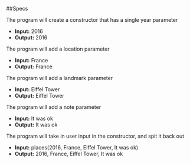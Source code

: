 ##Specs

The program will create a constructor that has a single year parameter
* **Input:** 2016
* **Output:** 2016

The program will add a location parameter
* **Input:** France
* **Output:** France

The program will add a landmark parameter
* **Input:** Eiffel Tower
* **Output:** Eiffel Tower

The program will add a note parameter
* **Input:** It was ok
* **Output:** It was ok

The program will take in user input in the constructor, and spit it back out
* **Input:** places(2016, France, Eiffel Tower, It was ok)
* **Output:** 2016, France, Eiffel Tower, It was ok
